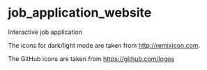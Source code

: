 # job_application_website
Interactive job application

The icons for dark/light mode are taken from http://remixicon.com.

The GitHub icons are taken from https://github.com/logos
